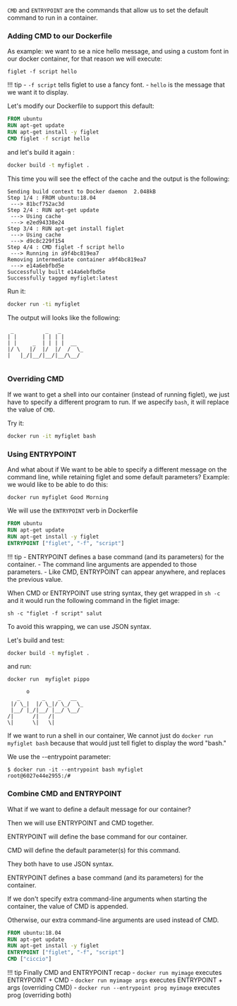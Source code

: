 `CMD` and `ENTRYPOINT` are the commands that allow us to set the default command to run in a container.

### Adding CMD to our Dockerfile
As example: we want to se a nice hello message, and using a custom font in our docker container, for that reason we will execute:

`figlet -f script hello`

!!! tip
    - `-f script` tells figlet to use a fancy font.
    - `hello` is the message that we want it to display.

Let's modify our Dockerfile to support this default: 

```Dockerfile
FROM ubuntu
RUN apt-get update
RUN apt-get install -y figlet
CMD figlet -f script hello
```

and let's build it again : 

```bash
docker build -t myfiglet .
```

This time you will see the effect of the cache and the output is the following: 

```
Sending build context to Docker daemon  2.048kB
Step 1/4 : FROM ubuntu:18.04
 ---> 81bcf752ac3d
Step 2/4 : RUN apt-get update
 ---> Using cache
 ---> e2ed94338e24
Step 3/4 : RUN apt-get install figlet
 ---> Using cache
 ---> d9c8c229f154
Step 4/4 : CMD figlet -f script hello
 ---> Running in a9f4bc819ea7
Removing intermediate container a9f4bc819ea7
 ---> e14a6ebfbd5e
Successfully built e14a6ebfbd5e
Successfully tagged myfiglet:latest
```

Run it:

```bash
docker run -ti myfiglet 
```

The output will looks like the following: 

```
 _          _   _       
| |        | | | |      
| |     _  | | | |  __  
|/ \   |/  |/  |/  /  \_
|   |_/|__/|__/|__/\__/ 
                     
```

### Overriding CMD

If we want to get a shell into our container (instead of running figlet), we just have to specify a different program to run. If we aspecify `bash`, it will replace the value of `CMD`.

Try it:

```bash
docker run -it myfiglet bash
```

### Using ENTRYPOINT

And what about if We want to be able to specify a different message on the command line, while retaining figlet and some default parameters?
Example: we  would like to be able to do this:

```
docker run myfiglet Good Morning
```

We will use the `ENTRYPOINT` verb in Dockerfile

```Dockerfile
FROM ubuntu
RUN apt-get update
RUN apt-get install -y figlet
ENTRYPOINT ["figlet", "-f", "script"]
```
!!! tip
    - ENTRYPOINT defines a base command (and its parameters) for the container.
    - The command line arguments are appended to those parameters.
    - Like CMD, ENTRYPOINT can appear anywhere, and replaces the previous value.


When CMD or ENTRYPOINT use string syntax, they get wrapped in `sh -c` and it would run the following command in the figlet image:
```
sh -c "figlet -f script" salut
```
To avoid this wrapping, we can use JSON syntax.

Let's build and test:

```bash
docker build -t myfiglet .
```
and run: 
```
docker run  myfiglet pippo
                        
      o                 
   _       _    _   __  
 |/ \_|  |/ \_|/ \_/  \_
 |__/ |_/|__/ |__/ \__/ 
/|      /|   /|         
\|      \|   \|         
```

If we want to run a shell in our container, We cannot just do `docker run myfiglet bash` because that would just tell figlet to display the word "bash."

We use the --entrypoint parameter:

```
$ docker run -it --entrypoint bash myfiglet
root@6027e44e2955:/#
```

### Combine CMD and ENTRYPOINT
What if we want to define a default message for our container?

Then we will use ENTRYPOINT and CMD together.

ENTRYPOINT will define the base command for our container.

CMD will define the default parameter(s) for this command.

They both have to use JSON syntax.

ENTRYPOINT defines a base command (and its parameters) for the container.

If we don't specify extra command-line arguments when starting the container, the value of CMD is appended.

Otherwise, our extra command-line arguments are used instead of CMD.

```Dockerfile
FROM ubuntu:18.04
RUN apt-get update
RUN apt-get install -y figlet
ENTRYPOINT ["figlet", "-f", "script"]
CMD ["ciccio"]
```

!!! tip 
    Finally CMD and ENTRYPOINT recap
    - `docker run myimage` executes ENTRYPOINT + CMD
    - `docker run myimage args` executes ENTRYPOINT + args (overriding CMD)
    - `docker run --entrypoint prog myimage` executes prog (overriding both)
